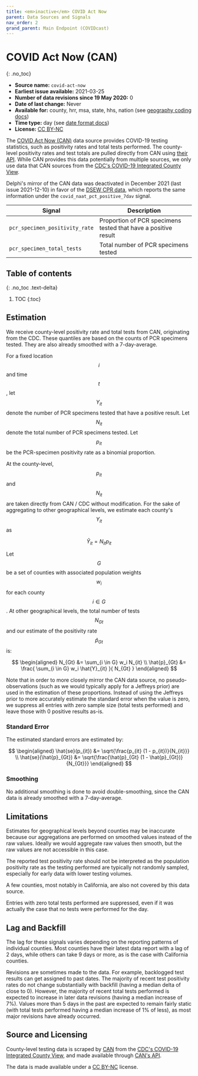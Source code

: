 ```yaml
---
title: <em>inactive</em> COVID Act Now
parent: Data Sources and Signals
nav_order: 2
grand_parent: Main Endpoint (COVIDcast)
---
```


# COVID Act Now (CAN)
{: .no_toc}

* **Source name:** `covid-act-now`
* **Earliest issue available:** 2021-03-25
* **Number of data revisions since 19 May 2020:** 0
* **Date of last change:** Never
* **Available for:** county, hrr, msa, state, hhs, nation (see [geography coding docs](../covidcast_geography.md))
* **Time type:** day (see [date format docs](../covidcast_times.md))
* **License:** [CC BY-NC](../covidcast_licensing.md#creative-commons-attribution-noncommercial)

The [COVID Act Now (CAN)](https://covidactnow.org/) data source provides COVID-19 testing statistics, such as positivity rates and total tests performed.
The county-level positivity rates and test totals are pulled directly from CAN using [their API](https://covidactnow.org/data-api).
While CAN provides this data potentially from multiple sources, we only use data that CAN sources from the
[CDC's COVID-19 Integrated County View](https://covid.cdc.gov/covid-data-tracker/#county-view).

Delphi's mirror of the CAN data was deactivated in December 2021 (last issue 2021-12-10) in favor of the [DSEW CPR data](./dsew-cpr.md), which reports the same information under the `covid_naat_pct_positive_7dav` signal.


| Signal                         | Description                                                    |
|--------------------------------|----------------------------------------------------------------|
| `pcr_specimen_positivity_rate` | Proportion of PCR specimens tested that have a positive result |
| `pcr_specimen_total_tests`     | Total number of PCR specimens tested                           |

## Table of contents
{: .no_toc .text-delta}

1. TOC
{:toc}

## Estimation

We receive county-level positivity rate and total tests from CAN, originating from the CDC.
These quantiles are based on the counts of PCR specimens tested.
They are also already smoothed with a 7-day-average.

For a fixed location $$i$$ and time $$t$$, let $$Y_{it}$$ denote the number of PCR specimens 
tested that have a positive result. Let $$N_{it}$$ denote the total number of PCR specimens tested.
Let $$p_{it}$$ be the PCR-specimen positivity rate as a binomial proportion.

At the county-level, $$p_{it}$$ and $$N_{it}$$ are taken directly from CAN / CDC without modification.
For the sake of aggregating to other geographical levels, we estimate each county's $$Y_{it}$$ as

$$
\hat{Y}_{it} =  N_{it} p_{it}
$$

Let $$G$$ be a set of counties with associated population weights $$w_i$$ for each county $$i \in G$$.
At other geographical levels, the total number of tests $$N_{Gt}$$ 
and our estimate of the positivity rate $$\hat{p}_{Gt}$$ is:

$$
\begin{aligned}
    N_{Gt} &= \sum_{i \in G} w_i N_{it} \\
    \hat{p}_{Gt} &= \frac{ \sum_{i \in G} w_i \hat{Y}_{it} }{ N_{Gt} }
\end{aligned}
$$

Note that in order to more closely mirror the CAN data source, no pseudo-observations
(such as we would typically apply for a Jeffreys prior)
are used in the estimation of these proportions. Instead of using the Jeffreys prior to
more accurately estimate the standard error when the value is zero, we suppress all
entries with zero sample size (total tests performed) and leave those with 0 positive results as-is.

### Standard Error

The estimated standard errors are estimated by:

$$
\begin{aligned}
    \hat{se}(p_{it}) &= \sqrt{\frac{p_{it} (1 - p_{it})}{N_{it}}} \\
    \hat{se}(\hat{p}_{Gt}) &= \sqrt{\frac{\hat{p}_{Gt} (1 - \hat{p}_{Gt})}{N_{Gt}}}
\end{aligned}
$$

### Smoothing

No additional smoothing is done to avoid double-smoothing, since the CAN data
is already smoothed with a 7-day-average.

## Limitations

Estimates for geographical levels beyond counties may be inaccurate because our aggregations
are performed on smoothed values instead of the raw values.
Ideally we would aggregate raw values
then smooth, but the raw values are not accessible in this case.

The reported test positivity rate should not be interpreted as the population positivity rate as
the testing performed are typically not randomly sampled, especially for early data 
with lower testing volumes.

A few counties, most notably in California, are also not covered by this data source.

Entries with zero total tests performed are suppressed, even if it was actually the case that
no tests were performed for the day.

## Lag and Backfill

The lag for these signals varies depending on the reporting patterns of individual counties.
Most counties have their latest data report with a lag of 2 days, while others can take 9 days 
or more, as is the case with California counties.

Revisions are sometimes made to the data. For example, backlogged test results can get assigned to past dates.
The majority of recent test positivity rates do not change substantially with backfill (having a median delta of close to 0).
However, the majority of recent total tests performed is expected to increase in later data revisions (having a median increase of 7%).
Values more than 5 days in the past are expected to remain fairly static (with total tests performed 
having a median increase of 1% of less), as most major revisions have already occurred.

## Source and Licensing

County-level testing data is scraped by [CAN](https://covidactnow.org/) from the
[CDC's COVID-19 Integrated County View](https://covid.cdc.gov/covid-data-tracker/#county-view),
and made available through [CAN's API](https://covidactnow.org/tools).

The data is made available under a [CC BY-NC](../covidcast_licensing.md#creative-commons-attribution-noncommercial) license.
